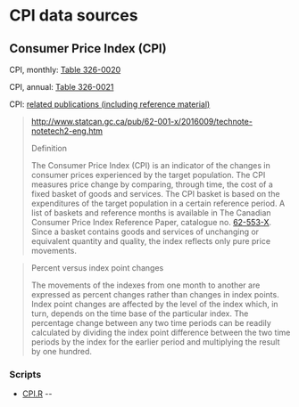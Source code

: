 # CPI data sources


## Consumer Price Index (CPI)

  CPI, monthly: [Table 326-0020](http://www5.statcan.gc.ca/cansim/a26?id=3260020)

  CPI, annual: [Table 326-0021](http://www5.statcan.gc.ca/cansim/a26?id=3260021)

  CPI: [related publications (including reference material)](http://www5.statcan.gc.ca/cansim/a34?lang=eng&mode=onlineCatalogProds&id=3260020&pattern=consumer+price+index&stByVal=2&p1=1&p2=-1)

>http://www.statcan.gc.ca/pub/62-001-x/2016009/technote-notetech2-eng.htm
>
> Definition
>
>The Consumer Price Index (CPI) is an indicator of the changes in consumer prices experienced by the target population. The CPI measures price change by comparing, through time, the cost of a fixed basket of goods and services. The CPI basket is based on the expenditures of the target population in a certain reference period. A list of baskets and reference months is available in The Canadian Consumer Price Index Reference Paper, catalogue no. [62-553-X](http://www5.statcan.gc.ca/olc-cel/olc.action?objId=62-553-X&objType=2&lang=en&limit=0). Since a basket contains goods and services of unchanging or equivalent quantity and quality, the index reflects only pure price movements.

> Percent versus index point changes
>
>The movements of the indexes from one month to another are expressed as percent changes rather than changes in index points. Index point changes are affected by the level of the index which, in turn, depends on the time base of the particular index. The percentage change between any two time periods can be readily calculated by dividing the index point difference between the two time periods by the index for the earlier period and multiplying the result by one hundred.


### Scripts

- [CPI.R](../scr/CPI.R) -- 
